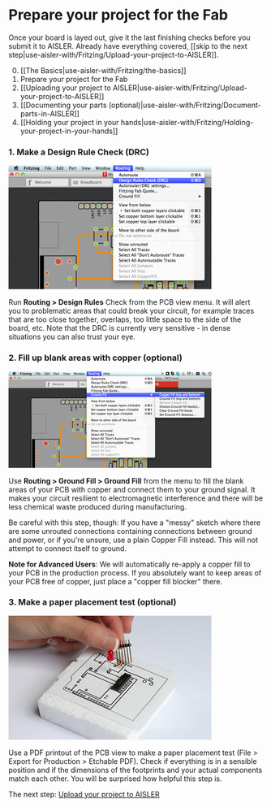 <!-- --- title: Using Fritzing with AISLER: Prepare your project for the Fab -->
# Prepare your project for the Fab #
Once your board is layed out, give it the last finishing checks before you submit it to AISLER. Already have everything covered, [[skip to the next step|use-aisler-with/Fritzing/Upload-your-project-to-AISLER]].

0. [[The Basics|use-aisler-with/Fritzing/the-basics]]
1. Prepare your project for the Fab
2. [[Uploading your project to AISLER|use-aisler-with/Fritzing/Upload-your-project-to-AISLER]]
3. [[Documenting your parts (optional)|use-aisler-with/Fritzing/Document-parts-in-AISLER]]
4. [[Holding your project in your hands|use-aisler-with/Fritzing/Holding-your-project-in-your-hands]]

### 1. Make a Design Rule Check (DRC) ###
![Design rule check in Fritzing](assets/design_rule_check.png)

Run **Routing > Design Rules** Check from the PCB view menu. It will alert you to problematic areas that could break your circuit, for example traces that are too close together, overlaps, too little space to the side of the board, etc.
Note that the DRC is currently very sensitive - in dense situations you can also trust your eye.

### 2. Fill up blank areas with copper (optional) ###
![Fill blank areas with copper in Fritzing](assets/copper_fill.png)

Use **Routing > Ground Fill > Ground Fill** from the menu to fill the blank areas of your PCB with copper and connect them to your ground signal. It makes your circuit resilient to electromagnetic interference and there will be less chemical waste produced during manufacturing.

Be careful with this step, though: If you have a "messy" sketch where there are some unrouted connections containing connections between ground and power, or if you're unsure, use a plain Copper Fill instead. This will not attempt to connect itself to ground.

**Note for Advanced Users**: We will automatically re-apply a copper fill to your PCB in the production process. If you absolutely want to keep areas of your PCB free of copper, just place a "copper fill blocker" there.

### 3. Make a paper placement test (optional) ###
![Make a paper test with your Fritzing Sketch](assets/fritzing_paper_circuit.png)

Use a PDF printout of the PCB view to make a paper placement test (File > Export for Production > Etchable PDF). Check if everything is in a sensible position and if the dimensions of the footprints and your actual components match each other. You will be surprised how helpful this step is.


The next step: [Upload your project to AISLER](Upload-your-project-to-AISLER)

